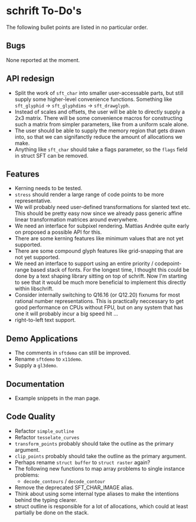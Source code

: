# schrift To-Do's
The following bullet points are listed in no particular order.

## Bugs
None reported at the moment.

## API redesign
- Split the work of `sft_char` into smaller user-accessable parts, but still supply some higher-level convenience functions.
  Something like `sft_glyphid` -> `sft_glyphdims` -> `sft_drawglyph`.
- Instead of scales and offsets, the user will be able to directly supply a 2x3 matrix. There will be some convenience macros
  for constructing such a matrix from simpler parameters, like from a uniform scale alone.
- The user should be able to supply the memory region that gets drawn into,
  so that we can signifanctly reduce the amount of allocations we make.
- Anything like `sft_char` should take a flags parameter, so the `flags` field in struct SFT can be removed.

## Features
- Kerning needs to be tested.
- `stress` should render a large range of code points to be more representative.
- We will probably need user-defined transformations for slanted text etc.
  This should be pretty easy now since we already pass generic affine linear transformation matrices around everywhere.
- We need an interface for subpixel rendering.
  Mattias Andrée quite early on proposed a possible API for this.
- There are some kerning features like minimum values that are not yet supported.
- There are some compound glyph features like grid-snapping that are not yet supported.
- We need an interface to support using an entire priority / codepoint-range based stack of fonts.
  For the longest time, I thought this could be done by a text shaping library sitting on top of schrift.
  Now I'm starting to see that it would be much more beneficial to implement this directly within libschrift.
- Consider internally switching to Q16.16 (or Q12.20) fixnums for most rational number representations.
  This is practically neccessary to get good performance on CPUs without FPU, but on any system that has one
  it will probably incur a big speed hit ...
- right-to-left text support.

## Demo Applications
- The comments in `sftdemo` can still be improved.
- Rename `sftdemo` to `x11demo`.
- Supply a `gl3demo`.

## Documentation
- Example snippets in the man page.

## Code Quality
- Refactor `simple_outline`
- Refactor `tesselate_curves`
- `transform_points` probably should take the outline as the primary argument.
- `clip_points` probably should take the outline as the primary argument.
- Perhaps rename `struct buffer` to `struct raster` again?
- The following new functions to map array problems to single instance problems:
  * `decode_contours` / `decode_contour`
- Remove the deprecated SFT_CHAR_IMAGE alias.
- Think about using some internal type aliases to make the intentions behind the typing clearer.
- struct outline is responsible for a lot of allocations, which could at least partially be done on the stack.
